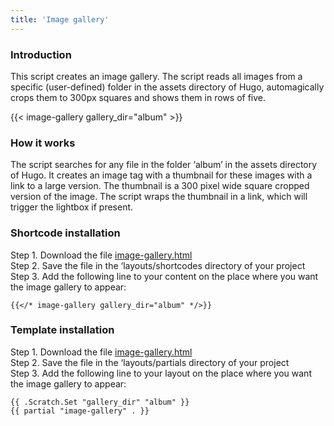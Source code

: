 ```yaml
---
title: 'Image gallery'
---
```

### Introduction

This script creates an image gallery. The script reads all images from a specific (user-defined) folder in the assets directory of Hugo, automagically crops them to 300px squares and shows them in rows of five.

{{< image-gallery gallery_dir="album" >}}

### How it works

The script searches for any file in the folder ‘album’ in the assets directory of Hugo. It creates an image tag with a thumbnail for these images with a link to a large version. The thumbnail is a 300 pixel wide square cropped version of the image. The script wraps the thumbnail in a link, which will trigger the lightbox if present.

### Shortcode installation

Step 1. Download the file [image-gallery.html](https://github.com/jhvanderschee/hugocodex/blob/master/layouts/shortcodes/image-gallery.html)  
Step 2. Save the file in the ‘layouts/shortcodes directory of your project  
Step 3. Add the following line to your content on the place where you want the image gallery to appear:  

```
{{</* image-gallery gallery_dir="album" */>}}
```

### Template installation

Step 1. Download the file [image-gallery.html](https://github.com/jhvanderschee/hugocodex/blob/master/layouts/partials/image-gallery.html)  
Step 2. Save the file in the ‘layouts/partials directory of your project  
Step 3. Add the following line to your layout on the place where you want the image gallery to appear:  

```
{{ .Scratch.Set "gallery_dir" "album" }}  
{{ partial "image-gallery" . }}
```
